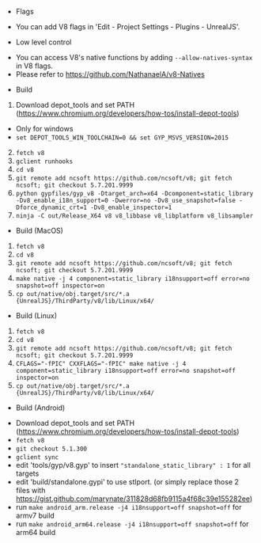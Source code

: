 * Flags
 - You can add V8 flags in 'Edit - Project Settings - Plugins - UnrealJS'.

* Low level control
 - You can access V8's native functions by adding `--allow-natives-syntax` in V8 flags.
 - Please refer to https://github.com/NathanaelA/v8-Natives

* Build 
 1. Download depot_tools and set PATH (https://www.chromium.org/developers/how-tos/install-depot-tools)
 - Only for windows
 - `set DEPOT_TOOLS_WIN_TOOLCHAIN=0 && set GYP_MSVS_VERSION=2015`
 2. `fetch v8`
 5. `gclient runhooks`
 6. `cd v8`
 7. `git remote add ncsoft https://github.com/ncsoft/v8; git fetch ncsoft; git checkout 5.7.201.9999`
 8. `python gypfiles/gyp_v8 -Dtarget_arch=x64 -Dcomponent=static_library -Dv8_enable_i18n_support=0 -Dwerror=no -Dv8_use_snapshot=false -Dforce_dynamic_crt=1 -Dv8_enable_inspector=1`
 9. `ninja -C out/Release_X64 v8 v8_libbase v8_libplatform v8_libsampler`

* Build (MacOS)
 1. `fetch v8`
 2. `cd v8`
 3. `git remote add ncsoft https://github.com/ncsoft/v8; git fetch ncsoft; git checkout 5.7.201.9999`
 4. `make native -j 4 component=static_library i18nsupport=off error=no snapshot=off inspector=on` 
 5. `cp out/native/obj.target/src/*.a {UnrealJS}/ThirdParty/v8/lib/Linux/x64/`

* Build (Linux)
 1. `fetch v8`
 2. `cd v8`
 3. `git remote add ncsoft https://github.com/ncsoft/v8; git fetch ncsoft; git checkout 5.7.201.9999`
 4. `CFLAGS="-fPIC" CXXFLAGS="-fPIC" make native -j 4 component=static_library i18nsupport=off error=no snapshot=off inspector=on` 
 5. `cp out/native/obj.target/src/*.a {UnrealJS}/ThirdParty/v8/lib/Linux/x64/`
 
* Build (Android)
 - Download depot_tools and set PATH (https://www.chromium.org/developers/how-tos/install-depot-tools)
 - `fetch v8`
 - `git checkout 5.1.300`
 - `gclient sync`
 - edit 'tools/gyp/v8.gyp' to insert `"standalone_static_library" : 1` for all targets
 - edit 'build/standalone.gypi' to use stlport. (or simply replace those 2 files with https://gist.github.com/marynate/311828d68fb9115a4f68c39e155282ee)
 - run `make android_arm.release -j4 i18nsupport=off snapshot=off` for armv7 build
 - run `make android_arm64.release -j4 i18nsupport=off snapshot=off` for arm64 build